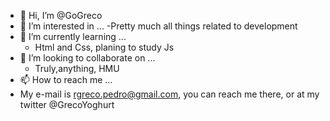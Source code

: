 - 👋 Hi, I’m @GoGreco
- 👀 I’m interested in ...
  -Pretty much all things related to development   
- 🌱 I’m currently learning ...
  - Html and Css, planing to study Js  
- 💞️ I’m looking to collaborate on ...
  - Truly,anything, HMU
- 📫 How to reach me ...
 - My e-mail is rgreco.pedro@gmail.com, you can reach me there, or at my twitter @GrecoYoghurt
<!---
GoGreco/GoGreco is a ✨ special ✨ repository because its `README.md` (this file) appears on your GitHub profile.
You can click the Preview link to take a look at your changes.
---!>
